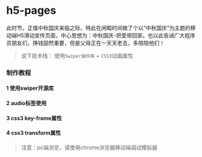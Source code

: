 # h5-pages

此时节，正值中秋国庆来临之际，特此在闲暇时间做了个以“中秋国庆”为主题的移动端H5滑动宣传页面，中心思想为：中秋国庆-把爱带回家。也以此告诫广大程序员朋友们，挣钱固然重要，但是父母正在一天天老去，多陪陪他们！

> 说下技术栈： 使用`Swiper插件库` + `CSS3`动画属性

### 制作教程


#### 1 使用swiper开源库

#### 2 audio标签使用

#### 3 css3 key-frame属性

#### 4 css3 transform属性


> 注意：pc端浏览，请使用chrome浏览器移动端调试模拟器


